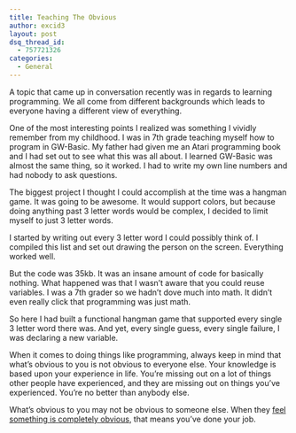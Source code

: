 ```yaml
---
title: Teaching The Obvious
author: excid3
layout: post
dsq_thread_id:
  - 757721326
categories:
  - General
---
```

A topic that came up in conversation recently was in regards to learning programming. We all come from different backgrounds which leads to everyone having a different view of everything.

One of the most interesting points I realized was something I vividly remember from my childhood. I was in 7th grade teaching myself how to program in GW-Basic. My father had given me an Atari programming book and I had set out to see what this was all about. I learned GW-Basic was almost the same thing, so it worked. I had to write my own line numbers and had nobody to ask questions.

The biggest project I thought I could accomplish at the time was a hangman game. It was going to be awesome. It would support colors, but because doing anything past 3 letter words would be complex, I decided to limit myself to just 3 letter words.

I started by writing out every 3 letter word I could possibly think of. I compiled this list and set out drawing the person on the screen. Everything worked well.

But the code was 35kb. It was an insane amount of code for basically nothing. What happened was that I wasn’t aware that you could reuse variables. I was a 7th grader so we hadn’t dove much into math. It didn’t even really click that programming was just math.

So here I had built a functional hangman game that supported every single 3 letter word there was. And yet, every single guess, every single failure, I was declaring a new variable.

When it comes to doing things like programming, always keep in mind that what’s obvious to you is not obvious to everyone else. Your knowledge is based upon your experience in life. You’re missing out on a lot of things other people have experienced, and they are missing out on things you’ve experienced. You’re no better than anybody else.

What’s obvious to you may not be obvious to someone else. When they [feel something is completely obvious][1], that means you’ve done your job.

   [1]: http://excid3.com/blog/you-dont-truly-understand-it-until-you-think-its-obvious/ (you don't truly understand it until you think it's obvious)
